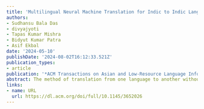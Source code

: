 ```yaml
---
title: 'Multilingual Neural Machine Translation for Indic to Indic Languages'
authors:
- Sudhansu Bala Das
- divyajyoti
- Tapas Kumar Mishra
- Bidyut Kumar Patra
- Asif Ekbal
date: '2024-05-10'
publishDate: '2024-08-02T16:12:33.521Z'
publication_types:
- article
publication: '*ACM Transactions on Asian and Low-Resource Language Information Processing*'
abstract: The method of translation from one language to another without human intervention is known as Machine Translation (MT). Multilingual neural machine translation (MNMT) is a technique for MT that builds a single model for multiple languages. It is preferred over other approaches, since it decreases training time and improves translation in low-resource contexts, i.e., for languages that have insufficient corpus. However, good-quality MT models are yet to be built for many scenarios such as for Indic-to-Indic Languages (IL-IL). Hence, this article is an attempt to address and develop the baseline models for low-resource languages i.e., IL-IL (for 11 Indic Languages (ILs)) in a multilingual environment. The models are built on the Samanantar corpus and analyzed on the Flores-200 corpus. All the models are evaluated using standard evaluation metrics i.e., Bilingual Evaluation Understudy (BLEU) score (with the range of 0 to 100). This article examines the effect of the grouping of related languages, namely, East Indo-Aryan (EI), Dravidian (DR), and West Indo-Aryan (WI) on the MNMT model. From the experiments, the results reveal that related language grouping is beneficial for the WI group only while it is detrimental for the EI group and it shows an inconclusive effect on the DR group. The role of pivot-based MNMT models in enhancing translation quality is also investigated in this article. Owing to the presence of large good-quality corpora from English (EN) to ILs, MNMT IL-IL models using EN as a pivot are built and examined. To achieve this, English-Indic Language (EN-IL) models are developed with and without the usage of related languages. Results show that the use of related language grouping is advantageous specifically for EN to ILs. Thus, related language groups are used for the development of pivot MNMT models. It is also observed that the usage of pivot models greatly improves MNMT baselines. Furthermore, the effect of transliteration on ILs is also analyzed in this article. To explore transliteration, the best MNMT models from the previous approaches (in most of cases pivot model using related groups) are determined and built on corpus transliterated from the corresponding scripts to a modified Indian language Transliteration script (ITRANS). The outcome of the experiments indicates that transliteration helps the models built for lexically rich languages, with the best increment of BLEU scores observed in Malayalam (ML) and Tamil (TA), i.e., 6.74 and 4.72, respectively. The BLEU score using transliteration models ranges from 7.03 to 24.29. The best model obtained is the Punjabi (PA)-Hindi (HI) language pair trained on PA-WI transliterated corpus.
links:
- name: URL
  url: https://dl.acm.org/doi/full/10.1145/3652026
---
```

